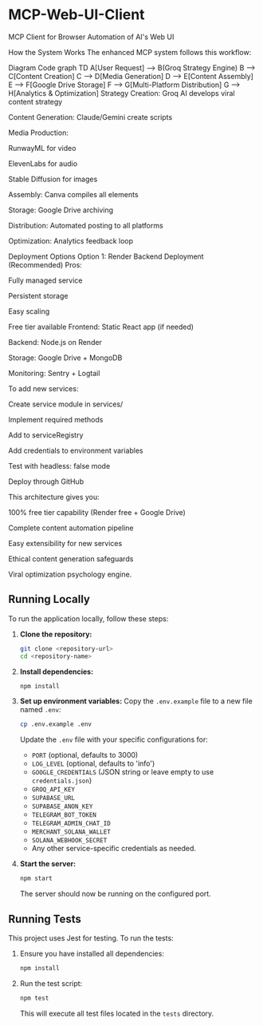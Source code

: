 # MCP-Web-UI-Client
MCP Client for Browser Automation of AI's Web UI

How the System Works
The enhanced MCP system follows this workflow:

Diagram
Code
graph TD
    A[User Request] --> B(Groq Strategy Engine)
    B --> C[Content Creation]
    C --> D[Media Generation]
    D --> E[Content Assembly]
    E --> F[Google Drive Storage]
    F --> G[Multi-Platform Distribution]
    G --> H[Analytics & Optimization]
Strategy Creation: Groq AI develops viral content strategy

Content Generation: Claude/Gemini create scripts

Media Production:

RunwayML for video

ElevenLabs for audio

Stable Diffusion for images

Assembly: Canva compiles all elements

Storage: Google Drive archiving

Distribution: Automated posting to all platforms

Optimization: Analytics feedback loop

Deployment Options
Option 1: Render Backend Deployment (Recommended)
Pros:

Fully managed service

Persistent storage

Easy scaling

Free tier available
Frontend: Static React app (if needed)

Backend: Node.js on Render

Storage: Google Drive + MongoDB

Monitoring: Sentry + Logtail

To add new services:

Create service module in services/

Implement required methods

Add to serviceRegistry

Add credentials to environment variables

Test with headless: false mode

Deploy through GitHub

This architecture gives you:

100% free tier capability (Render free + Google Drive)

Complete content automation pipeline

Easy extensibility for new services

Ethical content generation safeguards

Viral optimization psychology engine.

## Running Locally

To run the application locally, follow these steps:

1.  **Clone the repository:**
    ```bash
    git clone <repository-url>
    cd <repository-name>
    ```

2.  **Install dependencies:**
    ```bash
    npm install
    ```

3.  **Set up environment variables:**
    Copy the `.env.example` file to a new file named `.env`:
    ```bash
    cp .env.example .env
    ```
    Update the `.env` file with your specific configurations for:
    *   `PORT` (optional, defaults to 3000)
    *   `LOG_LEVEL` (optional, defaults to 'info')
    *   `GOOGLE_CREDENTIALS` (JSON string or leave empty to use `credentials.json`)
    *   `GROQ_API_KEY`
    *   `SUPABASE_URL`
    *   `SUPABASE_ANON_KEY`
    *   `TELEGRAM_BOT_TOKEN`
    *   `TELEGRAM_ADMIN_CHAT_ID`
    *   `MERCHANT_SOLANA_WALLET`
    *   `SOLANA_WEBHOOK_SECRET`
    *   Any other service-specific credentials as needed.

4.  **Start the server:**
    ```bash
    npm start
    ```
    The server should now be running on the configured port.

## Running Tests

This project uses Jest for testing. To run the tests:

1.  Ensure you have installed all dependencies:
    ```bash
    npm install
    ```

2.  Run the test script:
    ```bash
    npm test
    ```
    This will execute all test files located in the `tests` directory.
